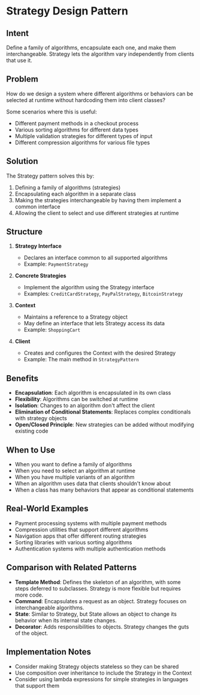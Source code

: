 # Strategy Design Pattern

## Intent
Define a family of algorithms, encapsulate each one, and make them interchangeable. Strategy lets the algorithm vary independently from clients that use it.

## Problem
How do we design a system where different algorithms or behaviors can be selected at runtime without hardcoding them into client classes?

Some scenarios where this is useful:
- Different payment methods in a checkout process
- Various sorting algorithms for different data types
- Multiple validation strategies for different types of input
- Different compression algorithms for various file types

## Solution
The Strategy pattern solves this by:
1. Defining a family of algorithms (strategies)
2. Encapsulating each algorithm in a separate class
3. Making the strategies interchangeable by having them implement a common interface
4. Allowing the client to select and use different strategies at runtime

## Structure

1. **Strategy Interface**
   - Declares an interface common to all supported algorithms
   - Example: `PaymentStrategy`

2. **Concrete Strategies**
   - Implement the algorithm using the Strategy interface
   - Examples: `CreditCardStrategy`, `PayPalStrategy`, `BitcoinStrategy`

3. **Context**
   - Maintains a reference to a Strategy object
   - May define an interface that lets Strategy access its data
   - Example: `ShoppingCart`

4. **Client**
   - Creates and configures the Context with the desired Strategy
   - Example: The main method in `StrategyPattern`

## Benefits

- **Encapsulation**: Each algorithm is encapsulated in its own class
- **Flexibility**: Algorithms can be switched at runtime
- **Isolation**: Changes to an algorithm don't affect the client
- **Elimination of Conditional Statements**: Replaces complex conditionals with strategy objects
- **Open/Closed Principle**: New strategies can be added without modifying existing code

## When to Use

- When you want to define a family of algorithms
- When you need to select an algorithm at runtime
- When you have multiple variants of an algorithm
- When an algorithm uses data that clients shouldn't know about
- When a class has many behaviors that appear as conditional statements

## Real-World Examples

- Payment processing systems with multiple payment methods
- Compression utilities that support different algorithms
- Navigation apps that offer different routing strategies
- Sorting libraries with various sorting algorithms
- Authentication systems with multiple authentication methods

## Comparison with Related Patterns

- **Template Method**: Defines the skeleton of an algorithm, with some steps deferred to subclasses. Strategy is more flexible but requires more code.
- **Command**: Encapsulates a request as an object. Strategy focuses on interchangeable algorithms.
- **State**: Similar to Strategy, but State allows an object to change its behavior when its internal state changes.
- **Decorator**: Adds responsibilities to objects. Strategy changes the guts of the object.

## Implementation Notes

- Consider making Strategy objects stateless so they can be shared
- Use composition over inheritance to include the Strategy in the Context
- Consider using lambda expressions for simple strategies in languages that support them
